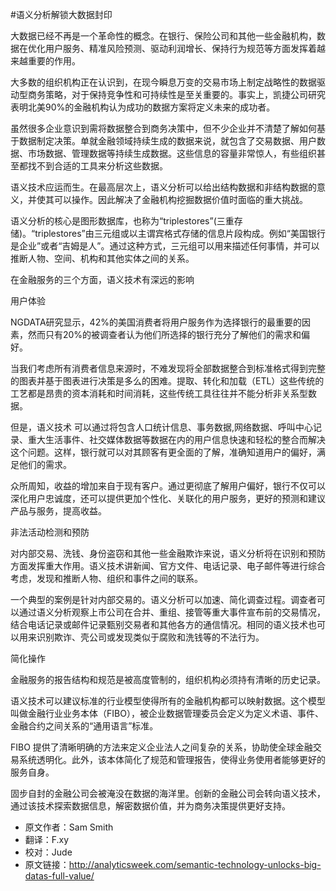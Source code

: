 #语义分析解锁大数据封印

大数据已经不再是一个革命性的概念。在银行、保险公司和其他一些金融机构，数据在优化用户服务、精准风险预测、驱动利润增长、保持行为规范等方面发挥着越来越重要的作用。

大多数的组织机构正在认识到，在现今瞬息万变的交易市场上制定战略性的数据驱动型商务策略，对于保持竞争性和可持续性是至关重要的。事实上，凯捷公司研究表明北美90%的金融机构认为成功的数据方案将定义未来的成功者。

虽然很多企业意识到需将数据整合到商务决策中，但不少企业并不清楚了解如何基于数据制定决策。单就金融领域持续生成的数据来说，就包含了交易数据、用户数据、市场数据、管理数据等持续生成数据。这些信息的容量非常惊人，有些组织甚至都找不到合适的工具来分析这些数据。

语义技术应运而生。在最高层次上，语义分析可以给出结构数据和非结构数据的意义，并使其可以操作。因此解决了金融机构挖掘数据价值时面临的重大挑战。

语义分析的核心是图形数据库，也称为“triplestores”(三重存储)。“triplestores”由三元组或以主谓宾格式存储的信息片段构成。例如“美国银行是企业”或者“吉姆是人”。通过这种方式，三元组可以用来描述任何事情，并可以推断人物、空间、机构和其他实体之间的关系。

在金融服务的三个方面，语义技术有深远的影响

用户体验

 NGDATA研究显示，42%的美国消费者将用户服务作为选择银行的最重要的因素，然而只有20%的被调查者认为他们所选择的银行充分了解他们的需求和偏好。

当我们考虑所有消费者信息来源时，不难发现将全部数据整合到标准格式得到完整的图表并基于图表进行决策是多么的困难。提取、转化和加载（ETL）这些传统的工艺都是昂贵的资本消耗和时间消耗，这些传统工具往往并不能分析非关系型数据。

但是，语义技术 可以通过将包含人口统计信息、事务数据,网络数据、呼叫中心记录、重大生活事件、社交媒体数据等数据在内的用户信息快速和轻松的整合而解决这个问题。这样，银行就可以对其顾客有更全面的了解，准确知道用户的偏好，满足他们的需求。

众所周知，收益的增加来自于现有客户。通过更彻底了解用户偏好，银行不仅可以深化用户忠诚度，还可以提供更加个性化、关联化的用户服务，更好的预测和建议产品与服务，提高收益。

非法活动检测和预防

对内部交易、洗钱、身份盗窃和其他一些金融欺诈来说，语义分析将在识别和预防方面发挥重大作用。语义技术讲新闻、官方文件、电话记录、电子邮件等进行综合考虑，发现和推断人物、组织和事件之间的联系。

一个典型的案例是针对内部交易的。语义分析可以加速、简化调查过程。调查者可以通过语义分析观察上市公司在合并、重组、接管等重大事件宣布前的交易情况，结合电话记录或邮件记录甄别交易者和其他各方的通信情况。相同的语义技术也可以用来识别欺诈、壳公司或发现类似于腐败和洗钱等的不法行为。

简化操作

金融服务的报告结构和规范是被高度管制的，组织机构必须持有清晰的历史记录。

语义技术可以建议标准的行业模型使得所有的金融机构都可以映射数据。这个模型叫做金融行业业务本体（FIBO），被企业数据管理委员会定义为定义术语、事件、金融合约之间关系的“通用语言”标准。

FIBO 提供了清晰明确的方法来定义企业法人之间复杂的关系，协助使全球金融交易系统透明化。此外，该本体简化了规范和管理报告，使得业务使用者能够更好的服务自身。

固步自封的金融公司会被淹没在数据的海洋里。创新的金融公司会转向语义技术，通过该技术探索数据信息，解密数据价值，并为商务决策提供更好支持。


- 原文作者：Sam Smith
- 翻译：F.xy
- 校对：Jude
- 原文链接：http://analyticsweek.com/semantic-technology-unlocks-big-datas-full-value/

